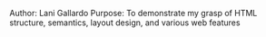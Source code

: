 Author: Lani Gallardo
Purpose: To demonstrate my grasp of HTML structure, semantics, layout design, and various web features